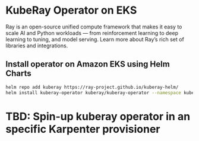# KubeRay Operator on EKS

Ray is an open-source unified compute framework that makes it easy to scale AI and Python workloads — from reinforcement learning to deep learning to tuning, and model serving. Learn more about Ray’s rich set of libraries and integrations.

## Install operator on Amazon EKS using Helm Charts

```bash
helm repo add kuberay https://ray-project.github.io/kuberay-helm/
helm install kuberay-operator kuberay/kuberay-operator --namespace kuberay --version 0.5.0 --create-namespace
```

# TBD: Spin-up kuberay operator in an specific Karpenter provisioner